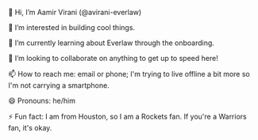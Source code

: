 👋 Hi, I’m Aamir Virani (@avirani-everlaw)

👀 I’m interested in building cool things.

🌱 I’m currently learning about Everlaw through the onboarding.

💞️ I’m looking to collaborate on anything to get up to speed here!

📫 How to reach me: email or phone; I'm trying to live offline a bit more so I'm not carrying a smartphone.

😄 Pronouns: he/him

⚡ Fun fact: I am from Houston, so I am a Rockets fan.  If you're a Warriors fan, it's okay.
